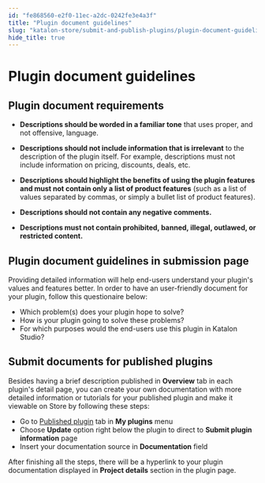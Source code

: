 ```yaml
---
id: "fe868560-e2f0-11ec-a2dc-0242fe3e4a3f"
title: "Plugin document guidelines"
slug: "katalon-store/submit-and-publish-plugins/plugin-document-guidelines"
hide_title: true
---
```

    

# <a id="id_document-guidelines" class="anchor_top_offset"/><a id="ariaid-title1" class="anchor_top_offset"/>Plugin document guidelines

    
    
  
    

## <a id="id_1" class="anchor_top_offset"/>Plugin document requirements

    
      
<ul xmlns="http://www.w3.org/1999/xhtml" className="ul">   <li className="li">     <p className="p">       <strong className="ph b">Descriptions should be worded in a familiar         tone</strong> that uses proper, and not offensive, language.</p>   </li>   <li className="li">     <p className="p">       <strong className="ph b">Descriptions should not include information that is         irrelevant</strong> to the description of the plugin itself. For       example, descriptions must not include information on pricing,       discounts, deals, etc.</p>   </li>   <li className="li">     <p className="p">       <strong className="ph b">Descriptions should highlight the benefits of using the         plugin features</strong>       <strong className="ph b">and must not contain only a list         of product features</strong> (such as a list of values separated by       commas, or simply a bullet list of product features).</p>   </li>   <li className="li">     <p className="p">       <strong className="ph b">Descriptions should not contain any negative         comments.</strong>     </p>   </li>   <li className="li">     <p className="p">       <strong className="ph b">Descriptions must not contain prohibited, banned,         illegal, outlawed, or restricted content.</strong>     </p>   </li> </ul> 
    
  
    

## <a id="id_2" class="anchor_top_offset"/>Plugin document guidelines in submission page

    
      
<p xmlns="http://www.w3.org/1999/xhtml" className="p">Providing detailed information will help end-users understand   your plugin's values and features better. In order to have an   user-friendly document for your plugin, follow this questionaire   below:</p> 
      
<ul xmlns="http://www.w3.org/1999/xhtml" className="ul">   <li className="li">Which problem(s) does your plugin hope to solve?</li>   <li className="li">How is your plugin going to solve these problems?</li>   <li className="li">For which purposes would the end-users use this plugin in     Katalon Studio?</li> </ul> 
    
  
    

## <a id="id_3" class="anchor_top_offset"/>Submit documents for published plugins

    
      
<p xmlns="http://www.w3.org/1999/xhtml" className="p">Besides having a brief description published in   <strong className="ph b">Overview</strong> tab in each plugin's detail page, you can   create your own documentation with more detailed information or   tutorials for your published plugin and make it viewable on Store   by following these steps:</p> 
      
<ul xmlns="http://www.w3.org/1999/xhtml" className="ul">   <li className="li">Go to <a className="xref j-external-link" href="https://store.katalon.com/manage/publisher" target="_blank">Published       plugin</a> tab in <strong className="ph b">My plugins</strong> menu</li>   <li className="li">Choose <strong className="ph b">Update</strong> option right below the plugin to     direct to <strong className="ph b">Submit plugin information</strong> page</li>   <li className="li">Insert your documentation source in     <strong className="ph b">Documentation</strong> field</li> </ul> 
      
<p xmlns="http://www.w3.org/1999/xhtml" className="p">After finishing all the steps, there will be a hyperlink to your   plugin documentation displayed in <strong className="ph b">Project details</strong>   section in the plugin page.</p> 
    
  
